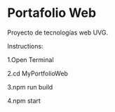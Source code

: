 # Portafolio Web
Proyecto de tecnologías web UVG.

Instructions:

1.Open Terminal

2.cd MyPortfolioWeb

3.npm run build

4.npm start
